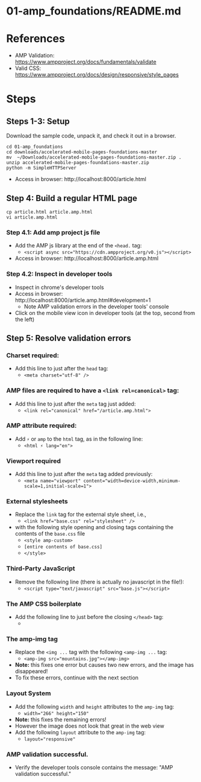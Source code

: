 # 01-amp_foundations/README.md

# References

- AMP Validation: https://www.ampproject.org/docs/fundamentals/validate
- Valid CSS: https://www.ampproject.org/docs/design/responsive/style_pages

# Steps

## Steps 1-3: Setup

Download the sample code, unpack it, and check it out in a browser.


```
cd 01-amp_foundations
cd downloads/accelerated-mobile-pages-foundations-master
mv  ~/Downloads/accelerated-mobile-pages-foundations-master.zip .
unzip accelerated-mobile-pages-foundations-master.zip
python -m SimpleHTTPServer
```

- Access in browser: http://localhost:8000/article.html

## Step 4: Build a regular HTML page

```
cp article.html article.amp.html
vi article.amp.html
```

### Step 4.1: Add amp project js file

- Add the AMP js library at the end of the `<head.` tag:
  - `<script async src="https://cdn.ampproject.org/v0.js"></script>`
- Access in browser: http://localhost:8000/article.amp.html

### Step 4.2: Inspect in developer tools

- Inspect in chrome's developer tools
- Access in browser: http://localhost:8000/article.amp.html#development=1
  - Note AMP validation errors in the developer tools' console
- Click on the mobile view icon in developer tools (at the top, second from the left)

## Step 5: Resolve validation errors

### Charset required:

- Add this line to just after the `head` tag:
  - `<meta charset="utf-8" />`

### AMP files are required to have a `<link rel=canonical>` tag:

- Add this line to just after the `meta` tag just added:
  - `<link rel="canonical" href="/article.amp.html">`

### AMP attribute required:

- Add `⚡` or `amp` to the `html` tag, as in the following line:
  - `<html ⚡ lang="en">`

### Viewport required

- Add this line to just after the `meta` tag added previously:
  - `<meta name="viewport" content="width=device-width,minimum-scale=1,initial-scale=1">`

### External stylesheets

- Replace the `link` tag for the external style sheet, i.e.,
  - `<link href="base.css" rel="stylesheet" />`
- with the following style opening and closing tags containing the contents of the `base.css` file
  - `<style amp-custom>`
  - `[entire contents of base.css]`
  - `</style>`

### Third-Party JavaScript

- Remove the following line (there is actually no javascript in the file!):
  - `<script type="text/javascript" src="base.js"></script>`

### The AMP CSS boilerplate

- Add the following line to just before the closing `</head>` tag:
  - <style amp-boilerplate>body{-webkit-animation:-amp-start 8s steps(1,end) 0s 1 normal both;-moz-animation:-amp-start 8s steps(1,end) 0s 1 normal both;-ms-animation:-amp-start 8s steps(1,end) 0s 1 normal both;animation:-amp-start 8s steps(1,end) 0s 1 normal both}@-webkit-keyframes -amp-start{from{visibility:hidden}to{visibility:visible}}@-moz-keyframes -amp-start{from{visibility:hidden}to{visibility:visible}}@-ms-keyframes -amp-start{from{visibility:hidden}to{visibility:visible}}@-o-keyframes -amp-start{from{visibility:hidden}to{visibility:visible}}@keyframes -amp-start{from{visibility:hidden}to{visibility:visible}}</style><noscript><style amp-boilerplate>body{-webkit-animation:none;-moz-animation:none;-ms-animation:none;animation:none}</style></noscript>

### The amp-img tag

- Replace the `<img ...` tag with the following `<amp-img ...` tag:
  - `<amp-img src="mountains.jpg"></amp-img>`
- **Note:** this fixes one error but causes two new errors, and the image has disappeared!
- To fix these errors, continue with the next section

### Layout System

- Add the following `width` and `height` attributes to the `amp-img` tag:
  - `width="266" height="150"`
- **Note:** this fixes the remaining errors!
- However the image does not look that great in the web view
- Add the following `layout` attribute to the `amp-img` tag:
  - `layout="responsive"`

### AMP validation successful.

- Verify the developer tools console contains the message: "AMP validation successful."




